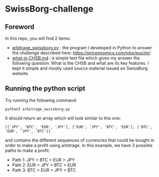 # SwissBorg-challenge
## Foreword
In this repo, you will find 2 items:
* [arbitrage_swissborg.py](https://github.com/ChrisHellboy/swissborg-challenge/blob/master/arbitrage_swissborg.py) : the program I developed in Python to answer the challenge described here: https://priceonomics.com/jobs/puzzle/
* [what-is-CHSB.md](https://github.com/ChrisHellboy/swissborg-challenge/blob/master/what-is-CHSB.md) : a simple text file which gives my answer the following question: What is the CHSB and what are its key features. I kept it simple and mostly used source material issued on SwissBorg website.

## Running the python script
Try running the following command:

```python3 arbitrage_swissborg.py```

It should return an array which will look similar to this one:

```[['JPY', 'BTC', 'EUR', 'JPY'], ['EUR', 'JPY', 'BTC', 'EUR'], ['BTC', 'EUR', 'JPY', 'BTC']]```

and contains the different sequences of currencies that could be bought in order to make a profit using arbitrage. 
In this example, we have 3 possible paths to make a profit:
* Path 1: JPY > BTC > EUR > JPY
* Path 2: EUR > JPY > BTC > EUR
* Path 3: BTC > EUR > JPY > BTC

